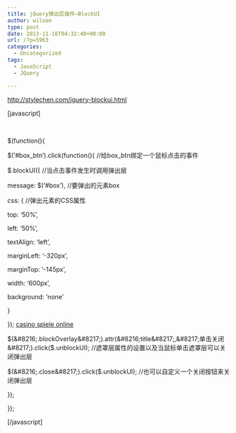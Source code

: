 ```yaml
---
title: jQuery弹出层插件–BlockUI
author: wiloon
type: post
date: 2013-11-16T04:32:40+00:00
url: /?p=5963
categories:
  - Uncategorized
tags:
  - JavaScript
  - JQuery

---
```

<http://stylechen.com/jquery-blockui.html>

[javascript]

<script src="http://ajax.googleapis.com/ajax/libs/jquery/1.4.2/jquery.min.js" type="text/javascript"></script>
  
<script src="images/jquery.blockUI.js" type="text/javascript"></script>

&nbsp;

$(function(){
  
$(&#8216;#box\_btn&#8217;).click(function(){ //给box\_btn绑定一个鼠标点击的事件
   
$.blockUI({ //当点击事件发生时调用弹出层
   
message: $(&#8216;#box&#8217;), //要弹出的元素box
   
css: { //弹出元素的CSS属性
   
top: &#8216;50%&#8217;,
   
left: &#8216;50%&#8217;,
   
textAlign: &#8216;left&#8217;,
   
marginLeft: &#8216;-320px&#8217;,
   
marginTop: &#8216;-145px&#8217;,
   
width: &#8216;600px&#8217;,
   
background: &#8216;none&#8217;
   
}
   
}); <a href="http://zwitserlandcasino.ch/">casino spiele online</a>
   
$(&#8216;.blockOverlay&#8217;).attr(&#8216;title&#8217;,&#8217;单击关闭&#8217;).click($.unblockUI); //遮罩层属性的设置以及当鼠标单击遮罩层可以关闭弹出层
   
$(&#8216;.close&#8217;).click($.unblockUI); //也可以自定义一个关闭按钮来关闭弹出层
  
});
  
});

[/javascript]